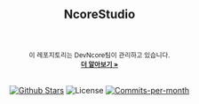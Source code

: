 <div align=center>
  <h2>NcoreStudio</h2>
  <br/>
  <br/>
 
  <sub align="center">
    이 레포지토리는 DevNcore팀이 관리하고 있습니다.
  <br />
  <a href="https://github.com/devncore/devncore"><strong>더 알아보기 »</strong></a>
  </sub>
 
  <br />
  <br />
 
  <p align="center">
   <a href="https://github.com/devncore/ncorestudio/stargazers"><img src="https://img.shields.io/github/stars/devncore/ncorestudio" alt="Github Stars"></a>
   <img src="https://img.shields.io/github/license/devncore/ncorestudio" alt="License">
   <a href="https://github.com/devncore/ncorestudio/pulse"><img src="https://img.shields.io/github/commit-activity/m/devncore/ncorestudio" alt="Commits-per-month"></a>
 </p>
</div>

  <br />
